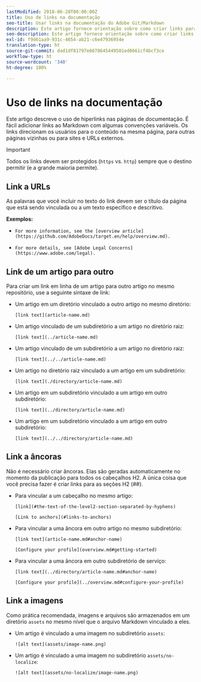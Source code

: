 ```yaml
---
lastModified: 2018-06-28T00:00:00Z
title: Uso de links na documentação
seo-title: Usar links na documentação do Adobe Git/Markdown
description: Este artigo fornece orientação sobre como criar links para conteúdos e imagens.
seo-description: Este artigo fornece orientação sobre como criar links para conteúdos e imagens para a documentação da Adobe.
exl-id: f9d61aa9-931c-4654-ab21-c6e47936954e
translation-type: ht
source-git-commit: dad1df81797e6078645449501ed0661cf4bcf3ce
workflow-type: ht
source-wordcount: '340'
ht-degree: 100%

---
```


# Uso de links na documentação

Este artigo descreve o uso de hiperlinks nas páginas de documentação. É fácil adicionar links ao Markdown com algumas convenções variáveis. Os links direcionam os usuários para o conteúdo na mesma página, para outras páginas vizinhas ou para sites e URLs externos.

>[!IMPORTANT]
>Todos os links devem ser protegidos (`https` vs. `http`) sempre que o destino permitir (e a grande maioria permite).

## Link a URLs

As palavras que você incluir no texto do link devem ser o título da página que está sendo vinculada ou a um texto específico e descritivo.

**Exemplos:**

- `For more information, see the [overview article](https://github.com/AdobeDocs/target.en/help/overview.md).`

- `For more details, see [Adobe Legal Concerns](https://www.adobe.com/legal).`

## Link de um artigo para outro

Para criar um link em linha de um artigo para outro artigo no mesmo repositório, use a seguinte sintaxe de link:

- Um artigo em um diretório vinculado a outro artigo no mesmo diretório:

   `[link text](article-name.md)`

- Um artigo vinculado de um subdiretório a um artigo no diretório raiz:

   `[link text](../article-name.md)`

- Um artigo vinculado de um subdiretório a um artigo no diretório raiz:

   `[link text](../../article-name.md)`

- Um artigo no diretório raiz vinculado a um artigo em um subdiretório:

   `[link text](./directory/article-name.md)`

- Um artigo em um subdiretório vinculado a um artigo em outro subdiretório:

   `[link text](../directory/article-name.md)`

- Um artigo em um subdiretório vinculado a um artigo em outro subdiretório:

   `[link text](../../directory/article-name.md)`

## Link a âncoras

Não é necessário criar âncoras. Elas são geradas automaticamente no momento da publicação para todos os cabeçalhos H2. A única coisa que você precisa fazer é criar links para as seções H2 (##).

- Para vincular a um cabeçalho no mesmo artigo:

   `[link](#the-text-of-the-level2-section-separated-by-hyphens)`

   `[Link to anchors](#links-to-anchors)`

- Para vincular a uma âncora em outro artigo no mesmo subdiretório:

   `[link text](article-name.md#anchor-name)`

   `[Configure your profile](overview.md#getting-started)`

- Para vincular a uma âncora em outro subdiretório de serviço:

   `[link text](../directory/article-name.md#anchor-name)`

   `[Configure your profile](../overview.md#configure-your-profile)`

## Link a imagens

Como prática recomendada, imagens e arquivos são armazenados em um diretório `assets` no mesmo nível que o arquivo Markdown vinculado a eles.

- Um artigo é vinculado a uma imagem no subdiretório `assets`:

   `![alt text](assets/image-name.png)`

- Um artigo é vinculado a uma imagem no subdiretório `assets/no-localize`:

   `![alt text](assets/no-localize/image-name.png)`
